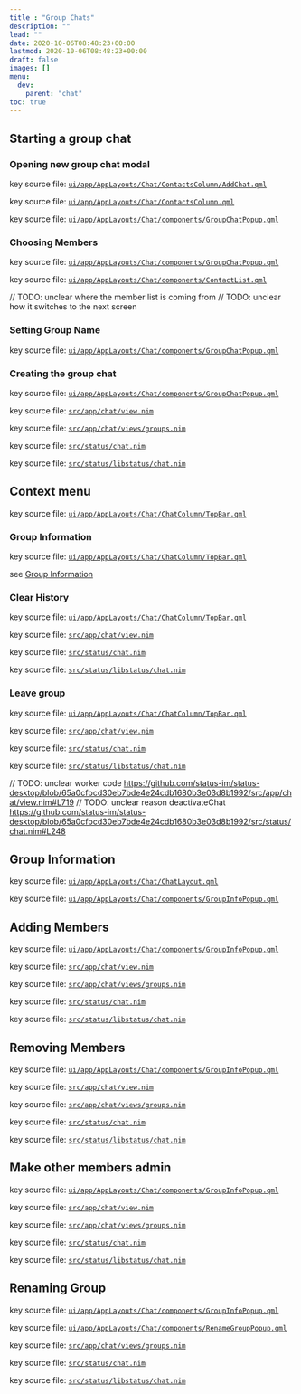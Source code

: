 ```yaml
---
title : "Group Chats"
description: ""
lead: ""
date: 2020-10-06T08:48:23+00:00
lastmod: 2020-10-06T08:48:23+00:00
draft: false
images: []
menu:
  dev:
    parent: "chat"
toc: true
---
```


## Starting a group chat

### Opening new group chat modal

key source file: [`ui/app/AppLayouts/Chat/ContactsColumn/AddChat.qml`](https://github.com/status-im/status-desktop/blob/65a0cfbcd30eb7bde4e24cdb1680b3e03d8b1992/ui/app/AppLayouts/Chat/ContactsColumn/AddChat.qml#L44)

key source file: [`ui/app/AppLayouts/Chat/ContactsColumn.qml`](https://github.com/status-im/status-desktop/blob/65a0cfbcd30eb7bde4e24cdb1680b3e03d8b1992/ui/app/AppLayouts/Chat/ContactsColumn.qml#L41)

key source file: [`ui/app/AppLayouts/Chat/components/GroupChatPopup.qml`](https://github.com/status-im/status-desktop/blob/65a0cfbcd30eb7bde4e24cdb1680b3e03d8b1992/ui/app/AppLayouts/Chat/components/GroupChatPopup.qml#L10)

### Choosing Members

key source file: [`ui/app/AppLayouts/Chat/components/GroupChatPopup.qml`](https://github.com/status-im/status-desktop/blob/65a0cfbcd30eb7bde4e24cdb1680b3e03d8b1992/ui/app/AppLayouts/Chat/components/GroupChatPopup.qml#L126)

key source file: [`ui/app/AppLayouts/Chat/components/ContactList.qml`](https://github.com/status-im/status-desktop/blob/65a0cfbcd30eb7bde4e24cdb1680b3e03d8b1992/ui/app/AppLayouts/Chat/components/ContactList.qml#L6)

// TODO: unclear where the member list is coming from
// TODO: unclear how it switches to the next screen

### Setting Group Name 

key source file: [`ui/app/AppLayouts/Chat/components/GroupChatPopup.qml`](https://github.com/status-im/status-desktop/blob/65a0cfbcd30eb7bde4e24cdb1680b3e03d8b1992/ui/app/AppLayouts/Chat/components/GroupChatPopup.qml#L107)

### Creating the group chat

key source file: [`ui/app/AppLayouts/Chat/components/GroupChatPopup.qml`](https://github.com/status-im/status-desktop/blob/65a0cfbcd30eb7bde4e24cdb1680b3e03d8b1992/ui/app/AppLayouts/Chat/components/GroupChatPopup.qml#L67)

key source file: [`src/app/chat/view.nim`](https://github.com/status-im/status-desktop/blob/65a0cfbcd30eb7bde4e24cdb1680b3e03d8b1992/src/app/chat/view.nim#L153)

key source file: [`src/app/chat/views/groups.nim`](https://github.com/status-im/status-desktop/blob/65a0cfbcd30eb7bde4e24cdb1680b3e03d8b1992/src/app/chat/views/groups.nim#L36)

key source file: [`src/status/chat.nim`](https://github.com/status-im/status-desktop/blob/65a0cfbcd30eb7bde4e24cdb1680b3e03d8b1992/src/status/chat.nim#L403)

key source file: [`src/status/libstatus/chat.nim`](https://github.com/status-im/status-desktop/blob/65a0cfbcd30eb7bde4e24cdb1680b3e03d8b1992/src/status/libstatus/chat.nim#L217)

## Context menu

key source file: [`ui/app/AppLayouts/Chat/ChatColumn/TopBar.qml`](https://github.com/status-im/status-desktop/blob/65a0cfbcd30eb7bde4e24cdb1680b3e03d8b1992/ui/app/AppLayouts/Chat/ChatColumn/TopBar.qml#L67)

### Group Information

key source file: [`ui/app/AppLayouts/Chat/ChatColumn/TopBar.qml`](https://github.com/status-im/status-desktop/blob/65a0cfbcd30eb7bde4e24cdb1680b3e03d8b1992/ui/app/AppLayouts/Chat/ChatColumn/TopBar.qml#L107)

see [Group Information](#group-information-1)

### Clear History

key source file: [`ui/app/AppLayouts/Chat/ChatColumn/TopBar.qml`](https://github.com/status-im/status-desktop/blob/65a0cfbcd30eb7bde4e24cdb1680b3e03d8b1992/ui/app/AppLayouts/Chat/ChatColumn/TopBar.qml#L115)

key source file: [`src/app/chat/view.nim`](https://github.com/status-im/status-desktop/blob/65a0cfbcd30eb7bde4e24cdb1680b3e03d8b1992/src/app/chat/view.nim#L749)

key source file: [`src/status/chat.nim`](https://github.com/status-im/status-desktop/blob/65a0cfbcd30eb7bde4e24cdb1680b3e03d8b1992/src/status/chat.nim#L263)

key source file: [`src/status/libstatus/chat.nim`](https://github.com/status-im/status-desktop/blob/65a0cfbcd30eb7bde4e24cdb1680b3e03d8b1992/src/status/libstatus/chat.nim#L211)

### Leave group

key source file: [`ui/app/AppLayouts/Chat/ChatColumn/TopBar.qml`](https://github.com/status-im/status-desktop/blob/65a0cfbcd30eb7bde4e24cdb1680b3e03d8b1992/ui/app/AppLayouts/Chat/ChatColumn/TopBar.qml#L123)

key source file: [`src/app/chat/view.nim`](https://github.com/status-im/status-desktop/blob/65a0cfbcd30eb7bde4e24cdb1680b3e03d8b1992/src/app/chat/view.nim#L719)

key source file: [`src/status/chat.nim`](https://github.com/status-im/status-desktop/blob/65a0cfbcd30eb7bde4e24cdb1680b3e03d8b1992/src/status/chat.nim#L248)

key source file: [`src/status/libstatus/chat.nim`](https://github.com/status-im/status-desktop/blob/65a0cfbcd30eb7bde4e24cdb1680b3e03d8b1992/src/status/libstatus/chat.nim#L208)

// TODO: unclear worker code https://github.com/status-im/status-desktop/blob/65a0cfbcd30eb7bde4e24cdb1680b3e03d8b1992/src/app/chat/view.nim#L719
// TODO: unclear reason deactivateChat https://github.com/status-im/status-desktop/blob/65a0cfbcd30eb7bde4e24cdb1680b3e03d8b1992/src/status/chat.nim#L248

## Group Information

key source file: [`ui/app/AppLayouts/Chat/ChatLayout.qml`](https://github.com/status-im/status-desktop/blob/65a0cfbcd30eb7bde4e24cdb1680b3e03d8b1992/ui/app/AppLayouts/Chat/ChatLayout.qml#L48)

key source file: [`ui/app/AppLayouts/Chat/components/GroupInfoPopup.qml`](https://github.com/status-im/status-desktop/blob/65a0cfbcd30eb7bde4e24cdb1680b3e03d8b1992/ui/app/AppLayouts/Chat/components/GroupInfoPopup.qml#L9)

## Adding Members

key source file: [`ui/app/AppLayouts/Chat/components/GroupInfoPopup.qml`](https://github.com/status-im/status-desktop/blob/65a0cfbcd30eb7bde4e24cdb1680b3e03d8b1992/ui/app/AppLayouts/Chat/components/GroupInfoPopup.qml#L49)

key source file: [`src/app/chat/view.nim`](https://github.com/status-im/status-desktop/blob/65a0cfbcd30eb7bde4e24cdb1680b3e03d8b1992/src/app/chat/view.nim#L153)

key source file: [`src/app/chat/views/groups.nim`](https://github.com/status-im/status-desktop/blob/65a0cfbcd30eb7bde4e24cdb1680b3e03d8b1992/src/app/chat/views/groups.nim#L40)

key source file: [`src/status/chat.nim`](https://github.com/status-im/status-desktop/blob/65a0cfbcd30eb7bde4e24cdb1680b3e03d8b1992/src/status/chat.nim#L411)

key source file: [`src/status/libstatus/chat.nim`](https://github.com/status-im/status-desktop/blob/65a0cfbcd30eb7bde4e24cdb1680b3e03d8b1992/src/status/libstatus/chat.nim#L220)

## Removing Members

key source file: [`ui/app/AppLayouts/Chat/components/GroupInfoPopup.qml`](https://github.com/status-im/status-desktop/blob/65a0cfbcd30eb7bde4e24cdb1680b3e03d8b1992/ui/app/AppLayouts/Chat/components/GroupInfoPopup.qml#L299)

key source file: [`src/app/chat/view.nim`](https://github.com/status-im/status-desktop/blob/65a0cfbcd30eb7bde4e24cdb1680b3e03d8b1992/src/app/chat/view.nim#L153)

key source file: [`src/app/chat/views/groups.nim`](https://github.com/status-im/status-desktop/blob/65a0cfbcd30eb7bde4e24cdb1680b3e03d8b1992/src/app/chat/views/groups.nim#L44)

key source file: [`src/status/chat.nim`](https://github.com/status-im/status-desktop/blob/65a0cfbcd30eb7bde4e24cdb1680b3e03d8b1992/src/status/chat.nim#L415)

key source file: [`src/status/libstatus/chat.nim`](https://github.com/status-im/status-desktop/blob/65a0cfbcd30eb7bde4e24cdb1680b3e03d8b1992/src/status/libstatus/chat.nim#L223)

## Make other members admin

key source file: [`ui/app/AppLayouts/Chat/components/GroupInfoPopup.qml`](https://github.com/status-im/status-desktop/blob/65a0cfbcd30eb7bde4e24cdb1680b3e03d8b1992/ui/app/AppLayouts/Chat/components/GroupInfoPopup.qml#L290)

key source file: [`src/app/chat/view.nim`](https://github.com/status-im/status-desktop/blob/65a0cfbcd30eb7bde4e24cdb1680b3e03d8b1992/src/app/chat/view.nim#L153)

key source file: [`src/app/chat/views/groups.nim`](https://github.com/status-im/status-desktop/blob/65a0cfbcd30eb7bde4e24cdb1680b3e03d8b1992/src/app/chat/views/groups.nim#L47)

key source file: [`src/status/chat.nim`](https://github.com/status-im/status-desktop/blob/65a0cfbcd30eb7bde4e24cdb1680b3e03d8b1992/src/status/chat.nim#L419)

key source file: [`src/status/libstatus/chat.nim`](https://github.com/status-im/status-desktop/blob/65a0cfbcd30eb7bde4e24cdb1680b3e03d8b1992/src/status/libstatus/chat.nim#L226)

## Renaming Group

key source file: [`ui/app/AppLayouts/Chat/components/GroupInfoPopup.qml`](https://github.com/status-im/status-desktop/blob/65a0cfbcd30eb7bde4e24cdb1680b3e03d8b1992/ui/app/AppLayouts/Chat/components/GroupInfoPopup.qml#L134)

key source file: [`ui/app/AppLayouts/Chat/components/RenameGroupPopup.qml`](https://github.com/status-im/status-desktop/blob/65a0cfbcd30eb7bde4e24cdb1680b3e03d8b1992/ui/app/AppLayouts/Chat/components/RenameGroupPopup.qml#L11)

key source file: [`src/app/chat/views/groups.nim`](https://github.com/status-im/status-desktop/blob/65a0cfbcd30eb7bde4e24cdb1680b3e03d8b1992/src/app/chat/views/groups.nim#L33)

key source file: [`src/status/chat.nim`](https://github.com/status-im/status-desktop/blob/65a0cfbcd30eb7bde4e24cdb1680b3e03d8b1992/src/status/chat.nim#L393)

key source file: [`src/status/libstatus/chat.nim`](https://github.com/status-im/status-desktop/blob/65a0cfbcd30eb7bde4e24cdb1680b3e03d8b1992/src/status/libstatus/chat.nim#L214)
